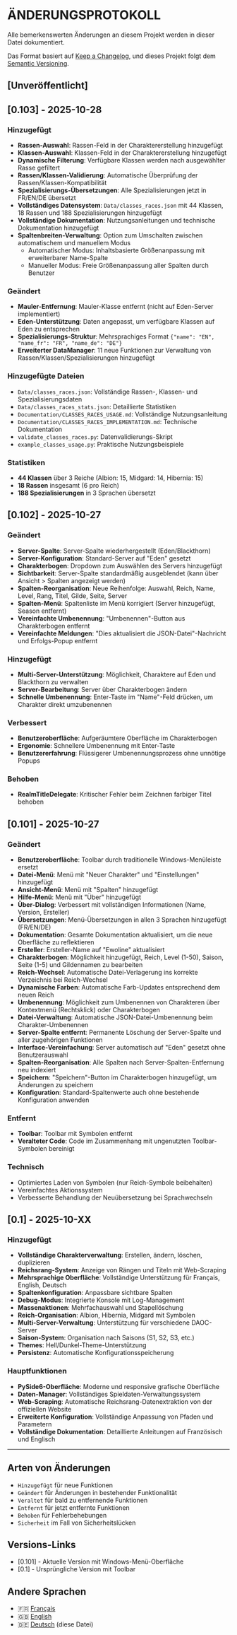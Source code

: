 # ÄNDERUNGSPROTOKOLL

Alle bemerkenswerten Änderungen an diesem Projekt werden in dieser Datei dokumentiert.

Das Format basiert auf [Keep a Changelog](https://keepachangelog.com/de/1.0.0/),
und dieses Projekt folgt dem [Semantic Versioning](https://semver.org/lang/de/).

## [Unveröffentlicht]

## [0.103] - 2025-10-28

### Hinzugefügt
- **Rassen-Auswahl**: Rassen-Feld in der Charaktererstellung hinzugefügt
- **Klassen-Auswahl**: Klassen-Feld in der Charaktererstellung hinzugefügt
- **Dynamische Filterung**: Verfügbare Klassen werden nach ausgewählter Rasse gefiltert
- **Rassen/Klassen-Validierung**: Automatische Überprüfung der Rassen/Klassen-Kompatibilität
- **Spezialisierungs-Übersetzungen**: Alle Spezialisierungen jetzt in FR/EN/DE übersetzt
- **Vollständiges Datensystem**: `Data/classes_races.json` mit 44 Klassen, 18 Rassen und 188 Spezialisierungen hinzugefügt
- **Vollständige Dokumentation**: Nutzungsanleitungen und technische Dokumentation hinzugefügt
- **Spaltenbreiten-Verwaltung**: Option zum Umschalten zwischen automatischem und manuellem Modus
  - Automatischer Modus: Inhaltsbasierte Größenanpassung mit erweiterbarer Name-Spalte
  - Manueller Modus: Freie Größenanpassung aller Spalten durch Benutzer

### Geändert
- **Mauler-Entfernung**: Mauler-Klasse entfernt (nicht auf Eden-Server implementiert)
- **Eden-Unterstützung**: Daten angepasst, um verfügbare Klassen auf Eden zu entsprechen
- **Spezialisierungs-Struktur**: Mehrsprachiges Format `{"name": "EN", "name_fr": "FR", "name_de": "DE"}`
- **Erweiterter DataManager**: 11 neue Funktionen zur Verwaltung von Rassen/Klassen/Spezialisierungen hinzugefügt

### Hinzugefügte Dateien
- `Data/classes_races.json`: Vollständige Rassen-, Klassen- und Spezialisierungsdaten
- `Data/classes_races_stats.json`: Detaillierte Statistiken
- `Documentation/CLASSES_RACES_USAGE.md`: Vollständige Nutzungsanleitung
- `Documentation/CLASSES_RACES_IMPLEMENTATION.md`: Technische Dokumentation
- `validate_classes_races.py`: Datenvalidierungs-Skript
- `example_classes_usage.py`: Praktische Nutzungsbeispiele

### Statistiken
- **44 Klassen** über 3 Reiche (Albion: 15, Midgard: 14, Hibernia: 15)
- **18 Rassen** insgesamt (6 pro Reich)
- **188 Spezialisierungen** in 3 Sprachen übersetzt

## [0.102] - 2025-10-27

### Geändert
- **Server-Spalte**: Server-Spalte wiederhergestellt (Eden/Blackthorn)
- **Server-Konfiguration**: Standard-Server auf "Eden" gesetzt
- **Charakterbogen**: Dropdown zum Auswählen des Servers hinzugefügt
- **Sichtbarkeit**: Server-Spalte standardmäßig ausgeblendet (kann über Ansicht > Spalten angezeigt werden)
- **Spalten-Reorganisation**: Neue Reihenfolge: Auswahl, Reich, Name, Level, Rang, Titel, Gilde, Seite, Server
- **Spalten-Menü**: Spaltenliste im Menü korrigiert (Server hinzugefügt, Season entfernt)
- **Vereinfachte Umbenennung**: "Umbenennen"-Button aus Charakterbogen entfernt
- **Vereinfachte Meldungen**: "Dies aktualisiert die JSON-Datei"-Nachricht und Erfolgs-Popup entfernt

### Hinzugefügt
- **Multi-Server-Unterstützung**: Möglichkeit, Charaktere auf Eden und Blackthorn zu verwalten
- **Server-Bearbeitung**: Server über Charakterbogen ändern
- **Schnelle Umbenennung**: Enter-Taste im "Name"-Feld drücken, um Charakter direkt umzubenennen

### Verbessert
- **Benutzeroberfläche**: Aufgeräumtere Oberfläche im Charakterbogen
- **Ergonomie**: Schnellere Umbenennung mit Enter-Taste
- **Benutzererfahrung**: Flüssigerer Umbenennungsprozess ohne unnötige Popups

### Behoben
- **RealmTitleDelegate**: Kritischer Fehler beim Zeichnen farbiger Titel behoben

## [0.101] - 2025-10-27

### Geändert
- **Benutzeroberfläche**: Toolbar durch traditionelle Windows-Menüleiste ersetzt
- **Datei-Menü**: Menü mit "Neuer Charakter" und "Einstellungen" hinzugefügt
- **Ansicht-Menü**: Menü mit "Spalten" hinzugefügt
- **Hilfe-Menü**: Menü mit "Über" hinzugefügt
- **Über-Dialog**: Verbessert mit vollständigen Informationen (Name, Version, Ersteller)
- **Übersetzungen**: Menü-Übersetzungen in allen 3 Sprachen hinzugefügt (FR/EN/DE)
- **Dokumentation**: Gesamte Dokumentation aktualisiert, um die neue Oberfläche zu reflektieren
- **Ersteller**: Ersteller-Name auf "Ewoline" aktualisiert
- **Charakterbogen**: Möglichkeit hinzugefügt, Reich, Level (1-50), Saison, Seite (1-5) und Gildennamen zu bearbeiten
- **Reich-Wechsel**: Automatische Datei-Verlagerung ins korrekte Verzeichnis bei Reich-Wechsel
- **Dynamische Farben**: Automatische Farb-Updates entsprechend dem neuen Reich
- **Umbenennung**: Möglichkeit zum Umbenennen von Charakteren über Kontextmenü (Rechtsklick) oder Charakterbogen
- **Datei-Verwaltung**: Automatische JSON-Datei-Umbenennung beim Charakter-Umbenennen
- **Server-Spalte entfernt**: Permanente Löschung der Server-Spalte und aller zugehörigen Funktionen
- **Interface-Vereinfachung**: Server automatisch auf "Eden" gesetzt ohne Benutzerauswahl
- **Spalten-Reorganisation**: Alle Spalten nach Server-Spalten-Entfernung neu indexiert
- **Speichern**: "Speichern"-Button im Charakterbogen hinzugefügt, um Änderungen zu speichern
- **Konfiguration**: Standard-Spaltenwerte auch ohne bestehende Konfiguration anwenden

### Entfernt
- **Toolbar**: Toolbar mit Symbolen entfernt
- **Veralteter Code**: Code im Zusammenhang mit ungenutzten Toolbar-Symbolen bereinigt

### Technisch
- Optimiertes Laden von Symbolen (nur Reich-Symbole beibehalten)
- Vereinfachtes Aktionssystem
- Verbesserte Behandlung der Neuübersetzung bei Sprachwechseln

## [0.1] - 2025-10-XX

### Hinzugefügt
- **Vollständige Charakterverwaltung**: Erstellen, ändern, löschen, duplizieren
- **Reichsrang-System**: Anzeige von Rängen und Titeln mit Web-Scraping
- **Mehrsprachige Oberfläche**: Vollständige Unterstützung für Français, English, Deutsch
- **Spaltenkonfiguration**: Anpassbare sichtbare Spalten
- **Debug-Modus**: Integrierte Konsole mit Log-Management
- **Massenaktionen**: Mehrfachauswahl und Stapellöschung
- **Reich-Organisation**: Albion, Hibernia, Midgard mit Symbolen
- **Multi-Server-Verwaltung**: Unterstützung für verschiedene DAOC-Server
- **Saison-System**: Organisation nach Saisons (S1, S2, S3, etc.)
- **Themes**: Hell/Dunkel-Theme-Unterstützung
- **Persistenz**: Automatische Konfigurationsspeicherung

### Hauptfunktionen
- **PySide6-Oberfläche**: Moderne und responsive grafische Oberfläche
- **Daten-Manager**: Vollständiges Spieldaten-Verwaltungssystem
- **Web-Scraping**: Automatische Reichsrang-Datenextraktion von der offiziellen Website
- **Erweiterte Konfiguration**: Vollständige Anpassung von Pfaden und Parametern
- **Vollständige Dokumentation**: Detaillierte Anleitungen auf Französisch und Englisch

---

## Arten von Änderungen

- `Hinzugefügt` für neue Funktionen
- `Geändert` für Änderungen in bestehender Funktionalität
- `Veraltet` für bald zu entfernende Funktionen
- `Entfernt` für jetzt entfernte Funktionen
- `Behoben` für Fehlerbehebungen
- `Sicherheit` im Fall von Sicherheitslücken

## Versions-Links

- [0.101] - Aktuelle Version mit Windows-Menü-Oberfläche
- [0.1] - Ursprüngliche Version mit Toolbar

## Andere Sprachen

- 🇫🇷 [Français](CHANGELOG_FR.md)
- 🇬🇧 [English](CHANGELOG_EN.md)
- 🇩🇪 [Deutsch](CHANGELOG_DE.md) (diese Datei)